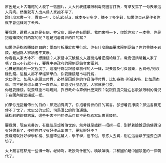     原因是太上古籍館的人發了一張圖片，人大代表建議限制電商圖書打折，有羣友罵了一句表示這人有病。然後就有人出來爲人家抱不平了，
    說什麼寫書一年，責審一年，balabala，成本多少多少，賺不了多少錢，如果你自己是作者你就不會這樣說了云云。

    要我說，這種人真的是有病，神父病，腦子也有問題。我們來捋一下，你說你寫了一本書，你是抱着賺錢的目的寫的呢？還是抱着傳世的目的寫？

    如果你是抱着賺錢的目的：電商打折屬於市場行爲，你有什麼臉面要求限制促銷？你的書賺不到錢，是因爲人家讀者不買賬。
    你看看人家大冰不一樣賺錢？人家易中天號稱文人裡面站着把錢給賺了。電商促銷礙着人家了嗎？自己不行就不行，要靠中央政府的限制促銷令來獲利，
    也算是無恥到一定程度了。這種行爲就跟音樂創作的人一樣，說要普及付費音樂，因爲他/她沒賺到錢。這種人都不學經濟學的，你要賺錢是市場行爲，
    求仁得仁，如果人家願意付費，必然是因爲你的作品值得付費，比如泰勒·斯威夫特，比如周杰倫。而不是說你上傳了一首作品，都還沒什麼名堂，人家就要付費。
    你是要賺錢，就要尊重市場規則，靠行政命令算個什麼東西？就跟百度只能在谷歌被限制的情況下在國內耀武揚威一樣。

    如果你是抱着傳世的目的：那更加有病了。你抱着傳世的目的寫書，卻想着要掙錢？那這書鐵定傳不了世了。太史公的史記、司馬溫公的資治通鑑、
    蒲松齡的聊齋志異，這些千古不朽的作品可都不是抱着寫出來賣錢的。

    要我說，現在寫書的，有幾個是想着傳世的，無非就是能撈一把撈一把，別舔着臉說促銷使得沒有好書看了，使得你們沒有好作品出來了，要點臉好不？
    要賺錢就好好學學柏楊、張佳瑋這幫人，學不學，俗不俗，忽悠人去買，別在這當婊子還要立牌坊了。

    太上藏書館都是一些博士啊，老師啊，教授啊什麼的。嘖嘖嘖嘖，共和國怕是中國最差的一個朝代了。
